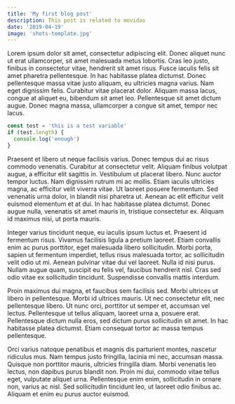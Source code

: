 ```yaml
---
title: 'My first blog post'
description: This post is related to movidas
date: '2019-04-19'
image: 'shots-template.jpg'
---
```


Lorem ipsum dolor sit amet, consectetur adipiscing elit. Donec aliquet nunc ut erat ullamcorper, sit amet malesuada metus lobortis. Cras leo justo, finibus in consectetur vitae, hendrerit sit amet risus. Fusce iaculis felis sit amet pharetra pellentesque. In hac habitasse platea dictumst. Donec pellentesque massa vitae justo aliquam, eu ultricies magna varius. Nam eget dignissim felis. Curabitur vitae placerat dolor. Aliquam massa lacus, congue at aliquet eu, bibendum sit amet leo. Pellentesque sit amet dictum augue. Donec magna massa, ullamcorper a congue sit amet, tempor nec lacus.

```javascript
const test = 'this is a test variable'
if (test.length) {
  console.log('enough')
}
```

Praesent et libero ut neque facilisis varius. Donec tempus dui ac risus commodo venenatis. Curabitur at consectetur velit. Aliquam finibus volutpat augue, a efficitur elit sagittis in. Vestibulum ut placerat libero. Nunc auctor tempor luctus. Nam dignissim rutrum mi ac mollis. Etiam iaculis ultricies magna, ac efficitur velit viverra vitae. Ut laoreet posuere fermentum. Sed venenatis urna dolor, in blandit nisi pharetra ut. Aenean ac elit efficitur velit euismod elementum et at dui. In hac habitasse platea dictumst. Donec augue nulla, venenatis sit amet mauris in, tristique consectetur ex. Aliquam id maximus nisi, ut porta mauris.

Integer varius tincidunt neque, eu iaculis ipsum luctus et. Praesent id fermentum risus. Vivamus facilisis ligula a pretium laoreet. Etiam convallis enim ac purus porttitor, eget malesuada libero sollicitudin. Morbi porta, sapien ut fermentum imperdiet, tellus risus malesuada tortor, ac sollicitudin velit odio ut mi. Aenean pulvinar vitae dui vel laoreet. Nulla id nisi purus. Nullam augue quam, suscipit eu felis vel, faucibus hendrerit nisl. Cras sed odio vitae ex sollicitudin tincidunt. Suspendisse convallis mattis interdum.

Proin maximus dui magna, et faucibus sem facilisis sed. Morbi ultrices ut libero in pellentesque. Morbi id ultrices mauris. Ut nec consectetur elit, nec pellentesque libero. Ut nunc orci, porttitor ut semper et, accumsan vel lectus. Pellentesque ut tellus aliquam, laoreet urna a, posuere erat. Pellentesque dictum nulla eros, sed dictum purus sollicitudin sit amet. In hac habitasse platea dictumst. Etiam consequat tortor ac massa tempus pellentesque.

Orci varius natoque penatibus et magnis dis parturient montes, nascetur ridiculus mus. Nam tempus justo fringilla, lacinia mi nec, accumsan massa. Quisque non porttitor mauris, ultricies fringilla diam. Morbi venenatis leo lectus, non dapibus purus blandit non. Proin mi dui, commodo vitae tellus eget, vulputate aliquet urna. Pellentesque enim enim, sollicitudin in ornare non, varius ac nisl. Sed sollicitudin tincidunt leo, ut laoreet odio finibus ac. Aliquam et enim eu purus auctor euismod.
